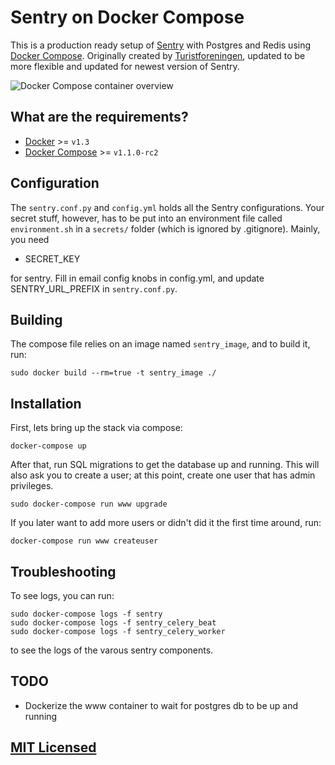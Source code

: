 # Sentry on Docker Compose

This is a production ready setup of
[Sentry](https://github.com/getsentry/sentry) with Postgres and Redis using
[Docker Compose](https://github.com/docker/fig). Originally created by [Turistforeningen](https://github.com/Turistforeningen/sentry), updated to be more flexible and updated for newest version of Sentry.

![Docker Compose container overview](https://docs.google.com/drawings/d/1OB0R9QUec7hytx73EYHJcmLzj2m6bMNWnNv-nePAg24/pub?w=766&h=216)

## What are the requirements?

* [Docker](https://github.com/docker/docker) >= `v1.3`
* [Docker Compose](https://github.com/docker/fig) >= `v1.1.0-rc2`


## Configuration

The `sentry.conf.py` and `config.yml` holds all the Sentry configurations. Your secret stuff,
however, has to be put into an environment file called `environment.sh` in a `secrets/` folder (which is ignored by .gitignore). Mainly, you need

* SECRET_KEY

for sentry. Fill in email config knobs in config.yml, and update SENTRY_URL_PREFIX in `sentry.conf.py`.


## Building

The compose file relies on an image named `sentry_image`, and to build it, run:

```
sudo docker build --rm=true -t sentry_image ./
```


## Installation

First, lets bring up the stack via compose:

```
docker-compose up
```

After that, run SQL migrations to get the database up and running. This will also ask you to create a user; at this point, create one user that has admin privileges.

```
sudo docker-compose run www upgrade
```

If you later want to add more users or didn't did it the first time around, run:

```
docker-compose run www createuser
```


## Troubleshooting

To see logs, you can run:

```
sudo docker-compose logs -f sentry
sudo docker-compose logs -f sentry_celery_beat
sudo docker-compose logs -f sentry_celery_worker
```

to see the logs of the varous sentry components.


## TODO

* Dockerize the www container to wait for postgres db to be up and running

## [MIT Licensed](https://github.com/Turistforeningen/sentry/blob/master/LICENSE)

